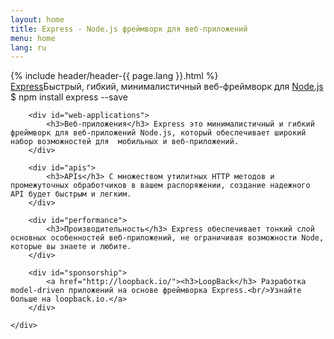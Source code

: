 ```yaml
---
layout: home
title: Express - Node.js фреймворк для веб-приложений
menu: home
lang: ru
---
```


<section id="home-content">
    {% include header/header-{{ page.lang }}.html %}
    <div id="overlay"></div>
    <section id="description"><a href="/" class="express">Express</a><span class="description">Быстрый, гибкий, минималистичный веб-фреймворк для <a href='http://nodejs.org'>Node.js</a></span>
    </section>
    <div id="install-command">$ npm install express --save</div>
</section>

<section id="intro">
    <div id="boxes" class="clearfix">

        <div id="web-applications">
            <h3>Веб-приложения</h3> Express это минималистичный и гибкий фреймворк для веб-приложений Node.js, который обеспечивает широкий набор возможностей для  мобильных и веб-приложений.
        </div>

        <div id="apis">
            <h3>APIs</h3> С множеством утилитных HTTP методов и промежуточных обработчиков в вашем распоряжении, создание надежного API будет быстрым и легким.
        </div>

        <div id="performance">
            <h3>Производительность</h3> Express обеспечивает тонкий слой основных особенностей веб-приложений, не ограничивая возможности Node, которые вы знаете и любите.
        </div>

        <div id="sponsorship">
            <a href="http://loopback.io/"><h3>LoopBack</h3> Разработка model-driven приложений на основе фреймворка Express.<br/>Узнайте больше на loopback.io.</a>
        </div>
        
    </div>
</section>

<!--
<section id="announcements">
  {% include announcement/announcement-{{ page.lang }}.md %}
</section>
-->
